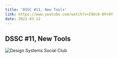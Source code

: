 ```yaml
---
title: 'DSSC #11, New Tools'
link: https://www.youtube.com/watch?v=I9Uc6-0Fn9Y
date: 2022-03-12
---
```



## DSSC #11, New Tools

![Design Systems Social Club](https://www.youtube.com/watch?v=I9Uc6-0Fn9Y)

